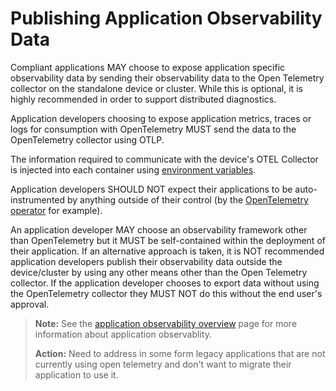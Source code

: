 # Publishing Application Observability Data

Compliant applications MAY choose to expose application specific observability data by sending their observability data to the Open Telemetry collector on the standalone device or cluster. While this is optional, it is highly recommended in order to support distributed diagnostics.

Application developers choosing to expose application metrics, traces or logs for consumption with OpenTelemetry MUST send the data to the OpenTelemetry collector using OTLP.

The information required to communicate with the device's OTEL Collector is injected into each container using [environment variables](../device-interoperability/collecting-application-observability-data.md#connecting-to-the-opentelemetry-collector).

Application developers SHOULD NOT expect their applications to be auto-instrumented by anything outside of their control (by the [OpenTelemetry operator](https://github.com/open-telemetry/opentelemetry-operator#opentelemetry-auto-instrumentation-injection) for example).

An application developer MAY choose an observability framework other than OpenTelemetry but it MUST be self-contained within the deployment of their application. If an alternative approach is taken, it is NOT recommended application developers publish their observability data outside the device/cluster by using any other means other than the Open Telemetry collector. If the application developer chooses to export data without using the OpenTelemetry collector they MUST NOT do this without the end user's approval.

> **Note:** See the [application observability overview](../margo-overview/application-observability-overview.md) page for more information about application observablity.
>
> **Action:** Need to address in some form legacy applications that are not currently using open telemetry and don't want to migrate their application to use it.

